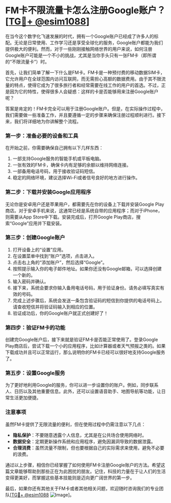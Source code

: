 # FM卡不限流量卡怎么注册Google账户？[[TG💪+ @esim1088](https://t.me/s/esim1088)]

在当今这个数字化飞速发展的时代，拥有一个Google账户已经成了许多人的标配。无论是日常使用、工作学习还是享受全球化的服务，Google账户都能为我们提供极大的便利。然而，对于一些刚刚接触网络世界的用户来说，如何注册Google账户可能是一个不小的挑战，尤其是当你手头只有一张FM卡（即所谓的“不限流量卡”）时。

首先，让我们简单了解一下什么是FM卡。FM卡是一种预付费的移动数据SIM卡，它允许用户在全球范围内访问互联网，而无需担心高额的数据费用。由于其不限流量的特点，使得它成为了很多旅行者和经常需要在线工作的用户的首选。不过，正是因为它的特性，使得很多人会疑惑：这样的卡是否能够用来注册Google账户呢？

答案是肯定的！FM卡完全可以用于注册Google账户。但是，在实际操作过程中，我们需要做一些准备工作，并且要遵循一定的步骤来确保注册过程顺利进行。接下来，我们将详细地为你讲解整个流程。

### 第一步：准备必要的设备和工具

在开始之前，你需要确保自己拥有以下几样东西：
1. 一部支持Google服务的智能手机或平板电脑。
2. 一张有效的FM卡，确保卡内有足够的余额以维持网络连接。
3. 一部备用电话号码，用于接收验证码短信。
4. 稳定的网络环境，建议选择Wi-Fi或者信号良好的地方进行操作。

### 第二步：下载并安装Google应用程序

无论你是安卓用户还是苹果用户，都需要先在你的设备上下载并安装Google Play商店。对于安卓手机来说，这通常已经是系统自带的应用程序；而对于iPhone，则需要从App Store中下载。安装完成后，打开Google Play商店，搜索“Google”应用并下载安装。

### 第三步：创建Google账户

1. 打开设备上的“设置”应用。
2. 在设置菜单中找到“账户”选项，点击进入。
3. 点击右上角的“添加账户”，然后选择“Google”。
4. 按照提示输入你的电子邮件地址。如果你还没有Google邮箱，可以选择创建一个新的。
5. 输入密码并确认。
6. 接下来，系统会要求你输入备用电话号码，用于验证身份。请务必填写真实有效的号码。
7. 完成上述步骤后，系统会发送一条包含验证码的短信到你提供的电话号码上。请查收短信并将验证码输入到相应的位置。
8. 验证成功后，你的Google账户就正式创建好了！

### 第四步：验证FM卡的功能

创建完Google账户后，接下来就是验证FM卡是否能正常使用了。登录Google Play商店后，尝试下载一个小的应用程序，比如计算器或者天气预报之类的。如果下载成功并且可以正常运行，那么说明你的FM卡已经可以很好地支持Google服务了。

### 第五步：设置Google服务

为了更好地利用Google的服务，你可以进一步设置你的账户。例如，同步联系人、日历以及其他重要信息。此外，还可以设置语音助手、地图导航等功能，让日常生活更加便捷。

### 注意事项

虽然FM卡提供了无限流量的便利，但在使用过程中仍需注意以下几点：
- **隐私保护**：不要随意透露个人信息，尤其是在公共场合使用网络时。
- **数据安全**：定期更新操作系统和应用程序，避免因漏洞导致的数据泄露。
- **合理消费**：虽然流量不限制，但也要根据自己的实际需求来使用，避免不必要的浪费。

通过以上步骤，相信你已经掌握了如何使用FM卡注册Google账户的方法。希望这篇文章能够帮助到那些正在为此困扰的朋友。记住，科技的力量在于让人们的生活变得更美好，而掌握这些基本技能则是迈向更广阔世界的第一步。

最后，如果你还有其他关于FM卡或者其他相关问题，欢迎随时咨询我们的专业团队[[TG💪+ @esim1088](https://t.me/s/esim1088) ![Image](https://i.postimg.cc/4NQfJmqS/Snipaste-2025-05-13-00-14-12.png)]。